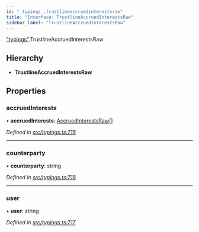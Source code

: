 ```yaml
---
id: "_typings_.trustlineaccruedinterestsraw"
title: "Interface: TrustlineAccruedInterestsRaw"
sidebar_label: "TrustlineAccruedInterestsRaw"
---
```


["typings"](../modules/_typings_.md).TrustlineAccruedInterestsRaw

## Hierarchy

* **TrustlineAccruedInterestsRaw**

## Properties

### accruedInterests

•  **accruedInterests**: [AccruedInterestsRaw](_typings_.accruedinterestsraw.md)[]

*Defined in [src/typings.ts:716](https://github.com/trustlines-protocol/clientlib/blob/f60ef2b/src/typings.ts#L716)*

___

### counterparty

•  **counterparty**: string

*Defined in [src/typings.ts:718](https://github.com/trustlines-protocol/clientlib/blob/f60ef2b/src/typings.ts#L718)*

___

### user

•  **user**: string

*Defined in [src/typings.ts:717](https://github.com/trustlines-protocol/clientlib/blob/f60ef2b/src/typings.ts#L717)*
